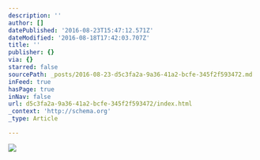 ```yaml
---
description: ''
author: []
datePublished: '2016-08-23T15:47:12.571Z'
dateModified: '2016-08-18T17:42:03.707Z'
title: ''
publisher: {}
via: {}
starred: false
sourcePath: _posts/2016-08-23-d5c3fa2a-9a36-41a2-bcfe-345f2f593472.md
inFeed: true
hasPage: true
inNav: false
url: d5c3fa2a-9a36-41a2-bcfe-345f2f593472/index.html
_context: 'http://schema.org'
_type: Article

---
```

![](https://the-grid-user-content.s3-us-west-2.amazonaws.com/37e61be6-f062-49c1-898b-a5bbe11df5c6.jpg)